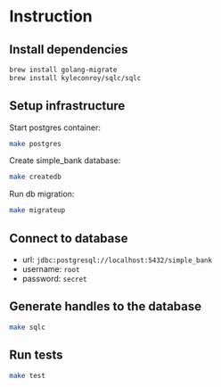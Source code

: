 
# Instruction

## Install dependencies

```bash
brew install golang-migrate
brew install kyleconroy/sqlc/sqlc
```

## Setup infrastructure

Start postgres container:
```bash
make postgres
```

Create simple_bank database:
```bash
make createdb
```

Run db migration:
```bash
make migrateup
```

## Connect to database

- url: `jdbc:postgresql://localhost:5432/simple_bank`
- username: `root`
- password: `secret`

## Generate handles to the database

```bash
make sqlc
```

## Run tests

```bash
make test
```
